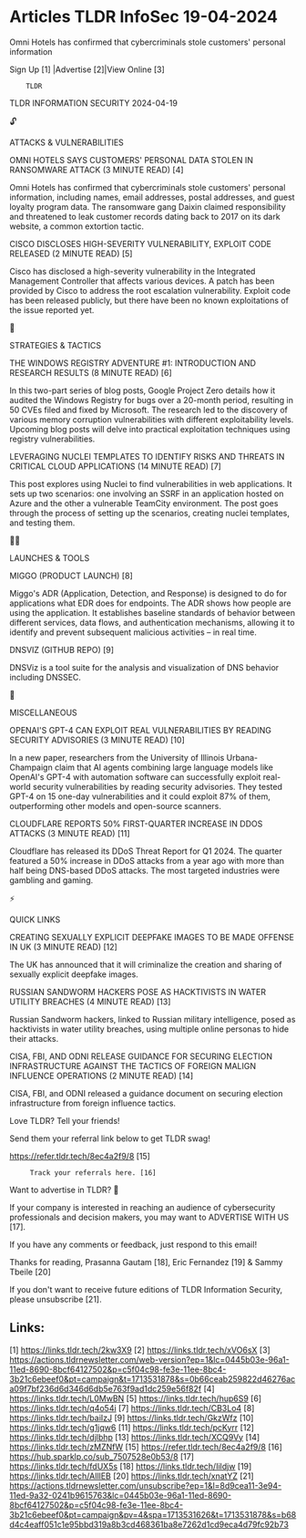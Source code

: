 # Articles TLDR InfoSec 19-04-2024

Omni Hotels has confirmed that cybercriminals stole customers'
personal information  

 Sign Up [1] |Advertise [2]|View Online [3] 

		TLDR 

TLDR INFORMATION SECURITY 2024-04-19

🔓 

ATTACKS & VULNERABILITIES

 OMNI HOTELS SAYS CUSTOMERS' PERSONAL DATA STOLEN IN RANSOMWARE ATTACK
(3 MINUTE READ) [4] 

 Omni Hotels has confirmed that cybercriminals stole customers'
personal information, including names, email addresses, postal
addresses, and guest loyalty program data. The ransomware gang Daixin
claimed responsibility and threatened to leak customer records dating
back to 2017 on its dark website, a common extortion tactic. 

 CISCO DISCLOSES HIGH-SEVERITY VULNERABILITY, EXPLOIT CODE RELEASED (2
MINUTE READ) [5] 

 Cisco has disclosed a high-severity vulnerability in the Integrated
Management Controller that affects various devices. A patch has been
provided by Cisco to address the root escalation vulnerability.
Exploit code has been released publicly, but there have been no known
exploitations of the issue reported yet. 

🧠 

STRATEGIES & TACTICS

 THE WINDOWS REGISTRY ADVENTURE #1: INTRODUCTION AND RESEARCH RESULTS
(8 MINUTE READ) [6] 

 In this two-part series of blog posts, Google Project Zero details
how it audited the Windows Registry for bugs over a 20-month period,
resulting in 50 CVEs filed and fixed by Microsoft. The research led to
the discovery of various memory corruption vulnerabilities with
different exploitability levels. Upcoming blog posts will delve into
practical exploitation techniques using registry vulnerabilities. 

 LEVERAGING NUCLEI TEMPLATES TO IDENTIFY RISKS AND THREATS IN CRITICAL
CLOUD APPLICATIONS (14 MINUTE READ) [7] 

 This post explores using Nuclei to find vulnerabilities in web
applications. It sets up two scenarios: one involving an SSRF in an
application hosted on Azure and the other a vulnerable TeamCity
environment. The post goes through the process of setting up the
scenarios, creating nuclei templates, and testing them. 

🧑‍💻 

LAUNCHES & TOOLS

 MIGGO (PRODUCT LAUNCH) [8] 

 Miggo's ADR (Application, Detection, and Response) is designed to do
for applications what EDR does for endpoints. The ADR shows how people
are using the application. It establishes baseline standards of
behavior between different services, data flows, and authentication
mechanisms, allowing it to identify and prevent subsequent malicious
activities – in real time. 

 DNSVIZ (GITHUB REPO) [9] 

 DNSViz is a tool suite for the analysis and visualization of DNS
behavior including DNSSEC. 

🎁 

MISCELLANEOUS

 OPENAI'S GPT-4 CAN EXPLOIT REAL VULNERABILITIES BY READING SECURITY
ADVISORIES (3 MINUTE READ) [10] 

 In a new paper, researchers from the University of Illinois
Urbana-Champaign claim that AI agents combining large language models
like OpenAI's GPT-4 with automation software can successfully exploit
real-world security vulnerabilities by reading security advisories.
They tested GPT-4 on 15 one-day vulnerabilities and it could exploit
87% of them, outperforming other models and open-source scanners. 

 CLOUDFLARE REPORTS 50% FIRST-QUARTER INCREASE IN DDOS ATTACKS (3
MINUTE READ) [11] 

 Cloudflare has released its DDoS Threat Report for Q1 2024. The
quarter featured a 50% increase in DDoS attacks from a year ago with
more than half being DNS-based DDoS attacks. The most targeted
industries were gambling and gaming. 

⚡ 

QUICK LINKS

 CREATING SEXUALLY EXPLICIT DEEPFAKE IMAGES TO BE MADE OFFENSE IN UK
(3 MINUTE READ) [12] 

 The UK has announced that it will criminalize the creation and
sharing of sexually explicit deepfake images. 

 RUSSIAN SANDWORM HACKERS POSE AS HACKTIVISTS IN WATER UTILITY
BREACHES (4 MINUTE READ) [13] 

 Russian Sandworm hackers, linked to Russian military intelligence,
posed as hacktivists in water utility breaches, using multiple online
personas to hide their attacks. 

 CISA, FBI, AND ODNI RELEASE GUIDANCE FOR SECURING ELECTION
INFRASTRUCTURE AGAINST THE TACTICS OF FOREIGN MALIGN INFLUENCE
OPERATIONS (2 MINUTE READ) [14] 

 CISA, FBI, and ODNI released a guidance document on securing election
infrastructure from foreign influence tactics. 

Love TLDR? Tell your friends!

 Send them your referral link below to get TLDR swag! 

 https://refer.tldr.tech/8ec4a2f9/8 [15] 

		 Track your referrals here. [16] 

Want to advertise in TLDR? 📰

 If your company is interested in reaching an audience of
cybersecurity professionals and decision makers, you may want to
ADVERTISE WITH US [17]. 

 If you have any comments or feedback, just respond to this email! 

Thanks for reading, 
Prasanna Gautam [18], Eric Fernandez [19] & Sammy Tbeile [20] 

If you don't want to receive future editions of TLDR Information
Security, please unsubscribe [21]. 

 

Links:
------
[1] https://links.tldr.tech/2kw3X9
[2] https://links.tldr.tech/xVO6sX
[3] https://actions.tldrnewsletter.com/web-version?ep=1&lc=0445b03e-96a1-11ed-8690-8bcf64127502&p=c5f04c98-fe3e-11ee-8bc4-3b21c6ebeef0&pt=campaign&t=1713531878&s=0b66ceab259822d46276aca09f7bf236d6d346d6db5e763f9ad1dc259e56f82f
[4] https://links.tldr.tech/L0MwBN
[5] https://links.tldr.tech/hup6S9
[6] https://links.tldr.tech/q4o54i
[7] https://links.tldr.tech/CB3Lo4
[8] https://links.tldr.tech/baiIzJ
[9] https://links.tldr.tech/GkzWfz
[10] https://links.tldr.tech/g1jqw6
[11] https://links.tldr.tech/pcKyrr
[12] https://links.tldr.tech/djlbhp
[13] https://links.tldr.tech/XCQ9Vy
[14] https://links.tldr.tech/zMZNfW
[15] https://refer.tldr.tech/8ec4a2f9/8
[16] https://hub.sparklp.co/sub_7507528e0b53/8
[17] https://links.tldr.tech/fdUX5s
[18] https://links.tldr.tech/Iildjw
[19] https://links.tldr.tech/AIllEB
[20] https://links.tldr.tech/xnatYZ
[21] https://actions.tldrnewsletter.com/unsubscribe?ep=1&l=8d9cea11-3e94-11ed-9a32-0241b9615763&lc=0445b03e-96a1-11ed-8690-8bcf64127502&p=c5f04c98-fe3e-11ee-8bc4-3b21c6ebeef0&pt=campaign&pv=4&spa=1713531626&t=1713531878&s=b68d4c4eaff051c1e95bbd319a8b3cd468361ba8e7262d1cd9eca4d79fc92b73
